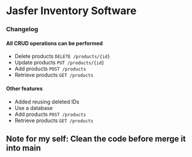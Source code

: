 # Jasfer Inventory Software

### Changelog

#### All CRUD operations can be performed
- Delete products `DELETE /products/{id}` 
- Update products `PUT /products/{id}`
- Add products `POST /products`
- Retrieve products `GET /products`

#### Other features
- Added reusing deleted IDs
- Use a database
- Add products `POST /products`
- Retrieve products `GET /products`
 
 ## Note for my self: Clean the code before merge it into main 